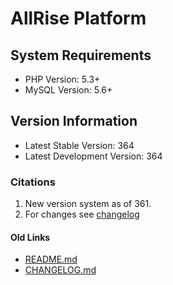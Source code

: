 # AllRise Platform

## System Requirements
* PHP Version: 5.3+
* MySQL Version: 5.6+

## Version Information
* Latest Stable Version: 364
* Latest Development Version: 364

### Citations
1. New version system as of 361.
2. For changes see [changelog](https://github.com/AllinWebPro/allRise/blob/development/CHANGELOG.md)

#### Old Links
* [README.md](https://github.com/AllinWebPro/allRise/blob/development/README.old.md)
* [CHANGELOG.md](https://github.com/AllinWebPro/allRise/blob/development/CHANGELOG.old.md)